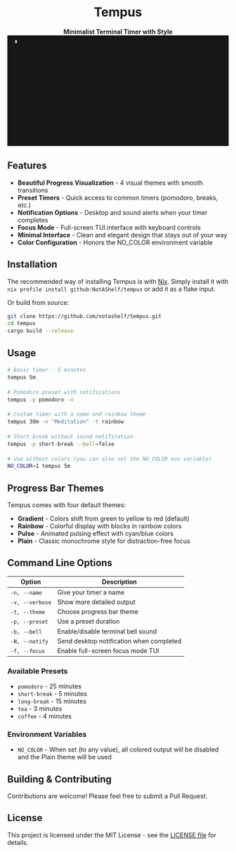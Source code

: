 <div align="center">
    <h1>Tempus</h1>
    <strong>Minimalist Terminal Timer with Style</strong>
    <img src="./.github/assets/demo.gif" alt="Tempus Demo">
</div>

## Features

- **Beautiful Progress Visualization** - 4 visual themes with smooth transitions
- **Preset Timers** - Quick access to common timers (pomodoro, breaks, etc.)
- **Notification Options** - Desktop and sound alerts when your timer completes
- **Focus Mode** - Full-screen TUI interface with keyboard controls
- **Minimal Interface** - Clean and elegant design that stays out of your way
- **Color Configuration** - Honors the NO_COLOR environment variable

## Installation

The recommended way of installing Tempus is with [Nix](https://nixos.org/).
Simply install it with `nix profile install github:NotAShelf/tempus` or add it
as a flake input.

Or build from source:

```bash
git clone https://github.com/notashelf/tempus.git
cd tempus
cargo build --release
```

## Usage

```bash
# Basic timer - 5 minutes
tempus 5m

# Pomodoro preset with notifications
tempus -p pomodoro -n

# Custom timer with a name and rainbow theme
tempus 30m -n "Meditation" -t rainbow

# Short break without sound notification
tempus -p short-break --bell=false

# Use without colors (you can also set the NO_COLOR env variable)
NO_COLOR=1 tempus 5m
```

## Progress Bar Themes

Tempus comes with four default themes:

- **Gradient** - Colors shift from green to yellow to red (default)
- **Rainbow** - Colorful display with blocks in rainbow colors
- **Pulse** - Animated pulsing effect with cyan/blue colors
- **Plain** - Classic monochrome style for distraction-free focus

## Command Line Options

| Option          | Description                              |
| --------------- | ---------------------------------------- |
| `-n, --name`    | Give your timer a name                   |
| `-v, --verbose` | Show more detailed output                |
| `-t, --theme`   | Choose progress bar theme                |
| `-p, --preset`  | Use a preset duration                    |
| `-b, --bell`    | Enable/disable terminal bell sound       |
| `-N, --notify`  | Send desktop notification when completed |
| `-f, --focus`   | Enable full-screen focus mode TUI        |

### Available Presets

- `pomodoro` - 25 minutes
- `short-break` - 5 minutes
- `long-break` - 15 minutes
- `tea` - 3 minutes
- `coffee` - 4 minutes

### Environment Variables

- `NO_COLOR` - When set (to any value), all colored output will be disabled and the Plain theme will be used

## Building & Contributing

Contributions are welcome! Please feel free to submit a Pull Request.

## License

This project is licensed under the MIT License - see the [LICENSE file](LICENSE)
for details.
